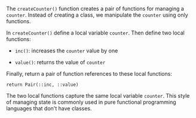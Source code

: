 

The `createCounter()` function creates a pair of functions for managing a
`counter`. Instead of creating a class, we manipulate the `counter` using only
functions.

In `createCounter()` define a local variable `counter`. Then define two local
functions:

+ `inc()`: increases the `counter` value by one

+ `value()`: returns the value of `counter`

Finally, return a pair of function references to these local functions:

`return Pair(::inc, ::value)`

The two local functions capture the same local variable `counter`. This style
of managing state is commonly used in pure functional programming languages
that don't have classes.
